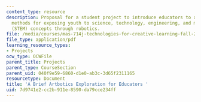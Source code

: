 ```yaml
---
content_type: resource
description: Proposal for a student project to introduce educators to alternative
  methods for exposing youth to science, technology, engineering, and mathematics
  (STEM) concepts through robotics.
file: /media/courses/mas-714j-technologies-for-creative-learning-fall-2009/7d9741e2cc2b911e8590da79cce234ff_MITMAS_714JF09_proj1_prop.pdf
file_type: application/pdf
learning_resource_types:
- Projects
ocw_type: OCWFile
parent_title: Projects
parent_type: CourseSection
parent_uid: 040f9e59-6860-d1e0-ab3c-3d65f2311165
resourcetype: Document
title: 'A Brief Artbotics Exploration for Educators '
uid: 7d9741e2-cc2b-911e-8590-da79cce234ff
---
```

